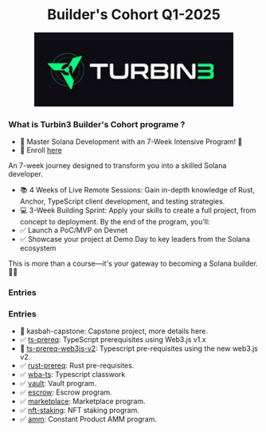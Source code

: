 
<div align="center">
   <h1>Builder's Cohort Q1-2025</h1>
  <img src="https://github.com/solana-turbin3/Q1_25_Builder_daniel-burlacu/blob/main/turbine-logo-text.png" alt="Logo" width="400">
</div>

### What is Turbin3 Builder's Cohort programe ?
- 🌟 Master Solana Development with an 7-Week Intensive Program! 🚀
- 🎯 Enroll [here](https://turbin3.com/#eductation)
  
An 7-week journey designed to transform you into a skilled Solana developer.

- 📚 4 Weeks of Live Remote Sessions: Gain in-depth knowledge of Rust, Anchor, TypeScript client development, and testing strategies.
- 💻 3-Week Building Sprint: Apply your skills to create a full project, from concept to deployment.
By the end of the program, you’ll:
- ✅ Launch a PoC/MVP on Devnet
- ✅ Showcase your project at Demo Day to key leaders from the Solana ecosystem

This is more than a course—it's your gateway to becoming a Solana builder. 🚀✨ 

### Entries
### Entries
- 🚧 kasbah-capstone: Capstone project, more details here.
- ✅ [ts-prereq](https://github.com/solana-turbin3/Q1_25_Builder_daniel-burlacu/blob/main/airdrop): TypeScript prerequisites using Web3.js v1.x
- 🦄 [ts-prereq-web3js-v2]( https://github.com/solana-turbin3/Q1_25_Builder_daniel-burlacu/blob/main/airdrop/enroll.ts): Typescript pre-requisites using the new web3.js v2.
- ✅ [rust-prereq](https://github.com/solana-turbin3/Q1_25_Builder_daniel-burlacu/tree/main/rust_prereq): Rust pre-requisites.
- ✅ [wba-ts](https://github.com/solana-turbin3/Q1_25_Builder_daniel-burlacu/tree/main/capstone/ts/cluster1): Typescript classwork 
- ✅ [vault](https://github.com/solana-turbin3/Q1_25_Builder_daniel-burlacu/tree/main/capstone/rs/src/programs/fgg): Vault program.
- ✅ [escrow](https://github.com/solana-turbin3/Q1_25_Builder_daniel-burlacu/tree/main/capstone/rs/src/programs/anchor-escrow): Escrow program.
- ✅ [marketplace](https://github.com/solana-turbin3/Q1_25_Builder_daniel-burlacu/tree/main/capstone/rs/src/programs/marketplace): Marketplace program.
- ✅ [nft-staking](https://github.com/solana-turbin3/Q1_25_Builder_daniel-burlacu/tree/main/programs/nft-staking): NFT staking program.
- ✅ [amm](https://github.com/solana-turbin3/Q1_25_Builder_daniel-burlacu/tree/main/capstone/rs/src/programs/amm): Constant Product AMM program.
